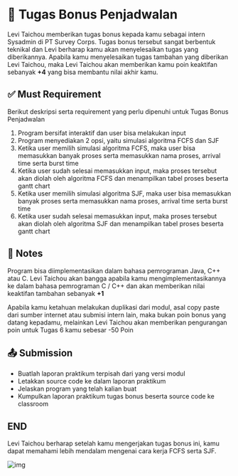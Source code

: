 # 📝 Tugas Bonus Penjadwalan

Levi Taichou memberikan tugas bonus kepada kamu sebagai intern Sysadmin di PT Survey Corps. Tugas bonus tersebut sangat berbentuk teknikal dan Levi berharap kamu akan menyelesaikan tugas yang diberikannya. Apabila kamu menyelesaikan tugas tambahan yang diberikan Levi Taichou, maka Levi Taichou akan memberikan kamu poin keaktifan sebanyak **+4** yang bisa membantu nilai akhir kamu.

## ✅ Must Requirement

Berikut deskripsi serta requirement yang perlu dipenuhi untuk Tugas Bonus Penjadwalan

1. Program bersifat interaktif dan user bisa melakukan input
2. Program menyediakan 2 opsi, yaitu simulasi algoritma FCFS dan SJF
3. Ketika user memilih simulasi algoritma FCFS, maka user bisa memasukkan banyak proses serta memasukkan nama proses, arrival time serta burst time
4. Ketika user sudah selesai memasukkan input, maka proses tersebut akan diolah oleh algoritma FCFS dan menampilkan tabel proses beserta gantt chart
3. Ketika user memilih simulasi algoritma SJF, maka user bisa memasukkan banyak proses serta memasukkan nama proses, arrival time serta burst time
4. Ketika user sudah selesai memasukkan input, maka proses tersebut akan diolah oleh algoritma SJF dan menampilkan tabel proses beserta gantt chart

## 📝 Notes

Program bisa diimplementasikan dalam bahasa pemrograman Java, C++ atau C. Levi Taichou akan bangga apabila kamu mengimplementasikannya ke dalam bahasa pemrograman C / C++ dan akan memberikan nilai keaktifan tambahan sebanyak **+1**

Apabila kamu ketahuan melakukan duplikasi dari modul, asal copy paste dari sumber internet atau submisi intern lain, maka bukan poin bonus yang datang kepadamu, melainkan Levi Taichou akan memberikan pengurangan poin untuk Tugas 6 kamu sebesar -50 Poin

## 📤 Submission

- Buatlah laporan praktikum terpisah dari yang versi modul
- Letakkan source code ke dalam laporan praktikum
- Jelaskan program yang telah kalian buat
- Kumpulkan laporan praktikum tugas bonus beserta source code ke classroom

## END

Levi Taichou berharap setelah kamu mengerjakan tugas bonus ini, kamu dapat memahami lebih mendalam mengenai cara kerja FCFS serta SJF.

![img](https://media1.tenor.com/m/x3tOr0N__jUAAAAC/levi-ackerman.gif)
